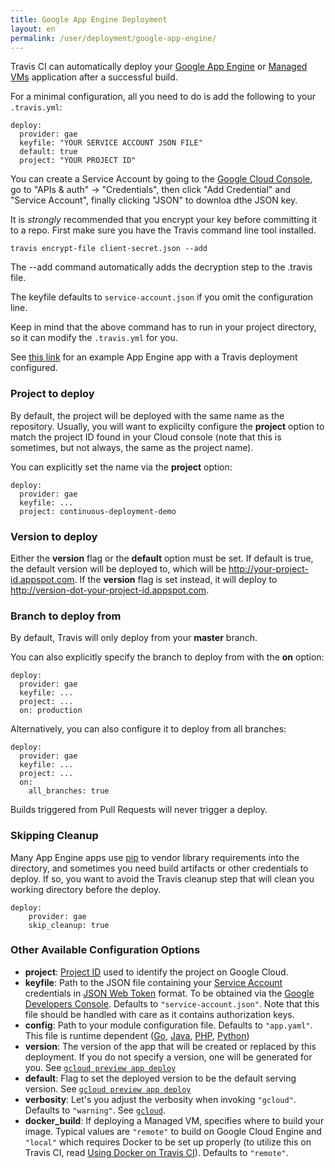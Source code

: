 ```yaml
---
title: Google App Engine Deployment
layout: en
permalink: /user/deployment/google-app-engine/
---
```


Travis CI can automatically deploy your [Google App Engine](https://cloud.google.com/appengine/docs) or [Managed VMs](https://cloud.google.com/appengine/docs/managed-vms/) application after a successful build.

For a minimal configuration, all you need to do is add the following to your `.travis.yml`:

    deploy:
      provider: gae
      keyfile: "YOUR SERVICE ACCOUNT JSON FILE"
      default: true
      project: "YOUR PROJECT ID"

You can create a Service Account by going to the [Google Cloud Console](http://console.developers.google.com), go to "APIs & auth" -> "Credentials",
then click "Add Credential" and "Service Account", finally clicking "JSON" to downloa dthe JSON key.

It is *strongly* recommended that you encrypt your key before committing it to a repo. First make sure you have the Travis command line tool installed.

    travis encrypt-file client-secret.json --add

The --add command automatically adds the decryption step to the .travis file.

The keyfile defaults to `service-account.json` if you omit the configuration line.

Keep in mind that the above command has to run in your project directory, so it can modify the `.travis.yml` for you.

See [this link](https://github.com/googlecloudplatform/continuous-deployment-demo/tree/appengine_travis_deploy) for an example
App Engine app with a Travis deployment configured.


### Project to deploy

By default, the project will be deployed with the same name as the repository. Usually, you will want to explicilty configure the **project** option to match the project ID found in your Cloud console (note that this is sometimes, but not always, the same as the project name).

You can explicitly set the name via the **project** option:

    deploy:
      provider: gae
      keyfile: ...
      project: continuous-deployment-demo

### Version to deploy

Either the **version** flag or the **default** option must be set. If default is true, the default version will be deployed to, which will be http://your-project-id.appspot.com. If the **version** flag is set instead, it will deploy to http://version-dot-your-project-id.appspot.com.


### Branch to deploy from

By default, Travis will only deploy from your **master** branch.

You can also explicitly specify the branch to deploy from with the **on** option:

    deploy:
      provider: gae
      keyfile: ...
      project: ...
      on: production

Alternatively, you can also configure it to deploy from all branches:

    deploy:
      provider: gae
      keyfile: ...
      project: ...
      on:
        all_branches: true

Builds triggered from Pull Requests will never trigger a deploy.

### Skipping Cleanup

Many App Engine apps use [pip](https://pip.pypa.io/en/latest/installing.html) to vendor library requirements into the directory, and sometimes you need build artifacts or other
credentials to deploy. If so, you want to avoid the Travis cleanup step that will clean you working directory before the deploy.

    deploy:
        provider: gae
        skip_cleanup: true

### Other Available Configuration Options
* **project**: [Project ID](https://developers.google.com/console/help/new/#projectnumber) used to identify the project on Google Cloud.
* **keyfile**: Path to the JSON file containing your [Service Account](https://developers.google.com/console/help/new/#serviceaccounts) credentials in [JSON Web Token](https://tools.ietf.org/html/rfc7519) format. To be obtained via the [Google Developers Console](https://console.developers.google.com/project/_/apiui/credential). Defaults to `"service-account.json"`. Note that this file should be handled with care as it contains authorization keys.
* **config**: Path to your module configuration file. Defaults to `"app.yaml"`. This file is runtime dependent ([Go](https://cloud.google.com/appengine/docs/go/config/appconfig), [Java](https://cloud.google.com/appengine/docs/java/configyaml/appconfig_yaml), [PHP](https://developers.google.com/console/help/new/#projectnumber), [Python](https://cloud.google.com/appengine/docs/python/config/appconfig))
* **version**: The version of the app that will be created or replaced by this deployment. If you do not specify a version, one will be generated for you. See [`gcloud preview app deploy`](https://cloud.google.com/sdk/gcloud/reference/preview/app/deploy)
* **default**: Flag to set the deployed version to be the default serving version. See [`gcloud preview app deploy`](https://cloud.google.com/sdk/gcloud/reference/preview/app/deploy)
* **verbosity**: Let's you adjust the verbosity when invoking `"gcloud"`. Defaults to `"warning"`. See [`gcloud`](https://cloud.google.com/sdk/gcloud/reference/).
* **docker_build**: If deploying a Managed VM, specifies where to build your image. Typical values are `"remote"` to build on Google Cloud Engine and `"local"` which requires Docker to be set up properly (to utilize this on Travis CI, read [Using Docker on Travis CI](http://blog.travis-ci.com/2015-08-19-using-docker-on-travis-ci/)). Defaults to `"remote"`.

